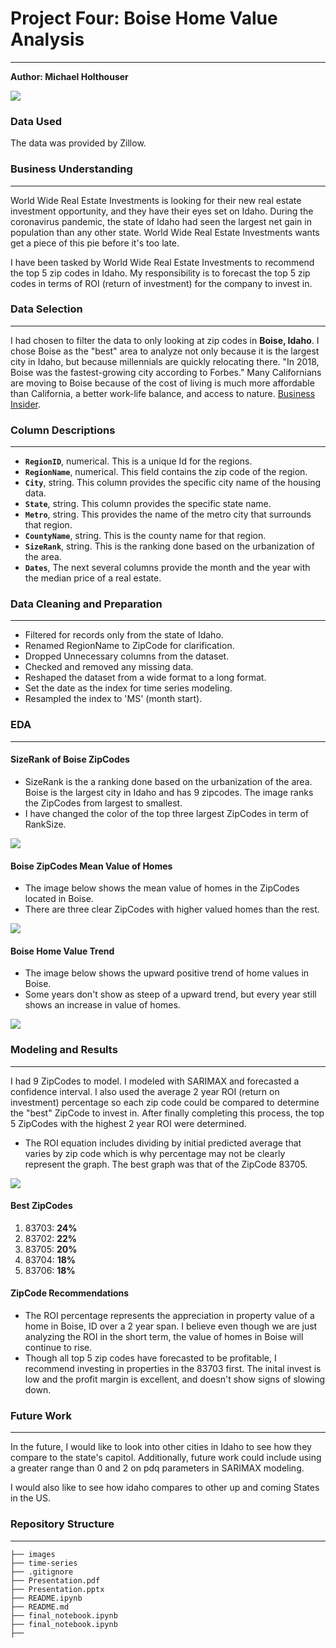 # Project Four: Boise Home Value Analysis
---
**Author: Michael Holthouser**

<img src="images/idaho.png">


### Data Used
The data was provided by Zillow.


### Business Understanding
---

World Wide Real Estate Investments is looking for their new real estate investment opportunity, and they have their eyes set on Idaho. During the coronavirus pandemic, the state of Idaho had seen the largest net gain in population than any other state. World Wide Real Estate Investments wants get a piece of this pie before it's too late.

I have been tasked by World Wide Real Estate Investments to recommend the top 5 zip codes in Idaho. My responsibility is to forecast the top 5 zip codes in terms of ROI (return of investment) for the company to invest in.

### Data Selection
---

I had chosen to filter the data to only looking at zip codes in **Boise, Idaho**. I chose Boise as the "best" area to analyze not only because it is the largest city in Idaho, but because millennials are quickly relocating there. "In 2018, Boise was the fastest-growing city according to Forbes." Many Californians are moving to Boise because of the cost of living is much more affordable than California, a better work-life balance, and access to nature.  <a href="https://www.businessinsider.com/why-millennials-are-moving-from-california-to-boise-idaho-2019-12">Business Insider</a>. 

### Column Descriptions
---

- <code><b>RegionID</b></code>, numerical. This is a unique Id for the regions. 
- <code><b>RegionName</b></code>, numerical. This field contains the zip code of the region.
- <code><b>City</b></code>, string. This column provides the specific city name of the housing data. 
- <code><b>State</b></code>, string. This column provides the specific state name.
- <code><b>Metro</b></code>, string. This provides the name of the metro city that surrounds that region. 
- <code><b>CountyName</b></code>, string. This is the county name for that region. 
- <code><b>SizeRank</b></code>, string. This is the ranking done based on the urbanization of the area. 
- <code><b>Dates</b></code>, The next several columns provide the month and the year with the median price of a real estate.

### Data Cleaning and Preparation
---

- Filtered for records only from the state of Idaho.
- Renamed RegionName to ZipCode for clarification. 
- Dropped Unnecessary columns from the dataset. 
- Checked and removed any missing data. 
- Reshaped the dataset from a wide format to a long format. 
- Set the date as the index for time series modeling. 
- Resampled the index to 'MS' (month start).

### EDA
---

#### SizeRank of Boise ZipCodes

- SizeRank is the a ranking done based on the urbanization of the area. Boise is the largest city in Idaho and has 9 zipcodes. The image ranks the ZipCodes from largest to smallest.
- I have changed the color of the top three largest ZipCodes in term of RankSize.

<img src="images/boise_szrnk.png">


#### Boise ZipCodes Mean Value of Homes 

- The image below shows the mean value of homes in the ZipCodes located in Boise. 
- There are three clear ZipCodes with higher valued homes than the rest. 

<img src="images/boise_zip_value.png">


#### Boise Home Value Trend 

- The image below shows the upward positive trend of home values in Boise. 
- Some years don't show as steep of a upward trend, but every year still shows an increase in value of homes. 

<img src="images/boise_value_month.png">

### Modeling and Results
---

I had 9 ZipCodes to model. I modeled with SARIMAX and forecasted a confidence interval. I also used the average 2 year ROI (return on investment) percentage so each zip code could be compared to determine the "best" ZipCode to invest in. After finally completing this process, the top 5 ZipCodes with the highest 2 year ROI were determined.

- The ROI equation includes dividing by initial predicted average that varies by zip code which is why percentage may not be clearly represent the graph. The best graph was that of the ZipCode 83705.

<img src="images/forecast.png">

#### Best ZipCodes

1. 83703: **24%** 
2. 83702: **22%**
3. 83705: **20%**
4. 83704: **18%**
5. 83706: **18%**

#### ZipCode Recommendations

- The ROI percentage represents the appreciation in property value of a home in Boise, ID over a 2 year span. I believe even though we are just analyzing the ROI in the short term, the value of homes in Boise will continue to rise. 
- Though all top 5 zip codes have forecasted to be profitable, I recommend investing in properties in the 83703 first. The inital invest is low and the profit margin is excellent, and doesn't show signs of slowing down. 

### Future Work
---

In the future, I would like to look into other cities in Idaho to see how they compare to the state's capitol. Additionally, future work could include using a greater range than 0 and 2 on pdq parameters in SARIMAX modeling. 

I would also like to see how idaho compares to other up and coming States in the US.

### Repository Structure
---

```
├── images
├── time-series
├── .gitignore
├── Presentation.pdf
├── Presentation.pptx
├── README.ipynb
├── README.md
├── final_notebook.ipynb
├── final_notebook.ipynb
├── 
```
